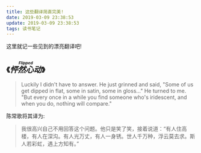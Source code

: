 ```yaml
---
title: 这些翻译简直完美!
date: 2019-03-09 23:38:53
update: 2019-03-09 23:38:53
tags: 读书笔记
---
```


这里就记一些见到的漂亮翻译吧!  

## 《*<ruby>怦然心动<rt>Flipped<ruby>*》

> Luckily I didn't have to answer. He just grinned and said, "Some of us get dipped in flat, some in satin, some in gloss..." He turned to me. "But every once in a while you find someone who's iridescent, and when you do, nothing will compare."  

陈常歌将其译为:  

> 我很高兴自己不用回答这个问题。他只是笑了笑，接着说道：“有人住高楼，有人在深沟。有人光万丈，有人一身锈。世人千万种，浮云莫去求。斯人若彩虹，遇上方知有。”